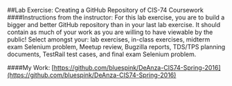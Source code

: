 ##Lab Exercise: Creating a GitHub Repository of CIS-74 Coursework
####Instructions from the instructor:
For this lab exercise, you are to build a bigger and better GitHub repository than in your last lab exercise. It should contain as much of your work as you are willing to have viewable by the public! Select amongst your: lab exercises, in-class exercises, midterm exam Selenium problem, Meetup review, Bugzilla reports, TDS/TPS planning documents, TestRail test cases, and final exam Selenium problem. 

####My Work: [https://github.com/bluespink/DeAnza-CIS74-Spring-2016](https://github.com/bluespink/DeAnza-CIS74-Spring-2016)
